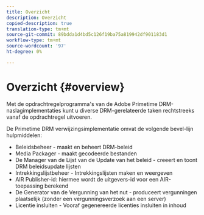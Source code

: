```yaml
---
title: Overzicht
description: Overzicht
copied-description: true
translation-type: tm+mt
source-git-commit: 89bdda1d4bd5c126f19ba75a819942df901183d1
workflow-type: tm+mt
source-wordcount: '97'
ht-degree: 0%

---
```



# Overzicht {#overview}

Met de opdrachtregelprogramma&#39;s van de Adobe Primetime DRM-naslagimplementaties kunt u diverse DRM-gerelateerde taken rechtstreeks vanaf de opdrachtregel uitvoeren.

De Primetime DRM verwijzingsimplementatie omvat de volgende bevel-lijn hulpmiddelen:

* Beleidsbeheer - maakt en beheert DRM-beleid
* Media Packager - maakt gecodeerde bestanden
* De Manager van de Lijst van de Update van het beleid - creeert en toont DRM beleidsupdate lijsten
* Intrekkingslijstbeheer - Intrekkingslijsten maken en weergeven
* AIR Publisher-id: hiermee wordt de uitgevers-id voor een AIR-toepassing berekend
* De Generator van de Vergunning van het nut - produceert vergunningen plaatselijk (zonder een vergunningsverzoek aan een server)
* Licentie insluiten - Vooraf gegenereerde licenties insluiten in inhoud